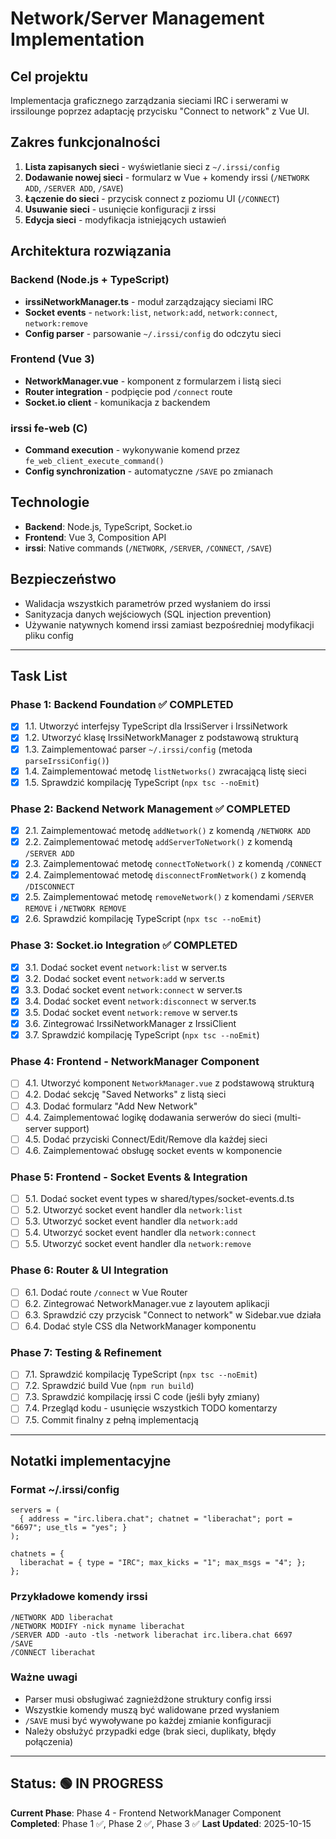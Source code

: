 # Network/Server Management Implementation

## Cel projektu
Implementacja graficznego zarządzania sieciami IRC i serwerami w irssilounge poprzez adaptację przycisku "Connect to network" z Vue UI.

## Zakres funkcjonalności
1. **Lista zapisanych sieci** - wyświetlanie sieci z `~/.irssi/config`
2. **Dodawanie nowej sieci** - formularz w Vue + komendy irssi (`/NETWORK ADD`, `/SERVER ADD`, `/SAVE`)
3. **Łączenie do sieci** - przycisk connect z poziomu UI (`/CONNECT`)
4. **Usuwanie sieci** - usunięcie konfiguracji z irssi
5. **Edycja sieci** - modyfikacja istniejących ustawień

## Architektura rozwiązania

### Backend (Node.js + TypeScript)
- **irssiNetworkManager.ts** - moduł zarządzający sieciami IRC
- **Socket events** - `network:list`, `network:add`, `network:connect`, `network:remove`
- **Config parser** - parsowanie `~/.irssi/config` do odczytu sieci

### Frontend (Vue 3)
- **NetworkManager.vue** - komponent z formularzem i listą sieci
- **Router integration** - podpięcie pod `/connect` route
- **Socket.io client** - komunikacja z backendem

### irssi fe-web (C)
- **Command execution** - wykonywanie komend przez `fe_web_client_execute_command()`
- **Config synchronization** - automatyczne `/SAVE` po zmianach

## Technologie
- **Backend**: Node.js, TypeScript, Socket.io
- **Frontend**: Vue 3, Composition API
- **irssi**: Native commands (`/NETWORK`, `/SERVER`, `/CONNECT`, `/SAVE`)

## Bezpieczeństwo
- Walidacja wszystkich parametrów przed wysłaniem do irssi
- Sanityzacja danych wejściowych (SQL injection prevention)
- Używanie natywnych komend irssi zamiast bezpośredniej modyfikacji pliku config

---

## Task List

### Phase 1: Backend Foundation ✅ COMPLETED
- [x] 1.1. Utworzyć interfejsy TypeScript dla IrssiServer i IrssiNetwork
- [x] 1.2. Utworzyć klasę IrssiNetworkManager z podstawową strukturą
- [x] 1.3. Zaimplementować parser `~/.irssi/config` (metoda `parseIrssiConfig()`)
- [x] 1.4. Zaimplementować metodę `listNetworks()` zwracającą listę sieci
- [x] 1.5. Sprawdzić kompilację TypeScript (`npx tsc --noEmit`)

### Phase 2: Backend Network Management ✅ COMPLETED
- [x] 2.1. Zaimplementować metodę `addNetwork()` z komendą `/NETWORK ADD`
- [x] 2.2. Zaimplementować metodę `addServerToNetwork()` z komendą `/SERVER ADD`
- [x] 2.3. Zaimplementować metodę `connectToNetwork()` z komendą `/CONNECT`
- [x] 2.4. Zaimplementować metodę `disconnectFromNetwork()` z komendą `/DISCONNECT`
- [x] 2.5. Zaimplementować metodę `removeNetwork()` z komendami `/SERVER REMOVE` i `/NETWORK REMOVE`
- [x] 2.6. Sprawdzić kompilację TypeScript (`npx tsc --noEmit`)

### Phase 3: Socket.io Integration ✅ COMPLETED
- [x] 3.1. Dodać socket event `network:list` w server.ts
- [x] 3.2. Dodać socket event `network:add` w server.ts
- [x] 3.3. Dodać socket event `network:connect` w server.ts
- [x] 3.4. Dodać socket event `network:disconnect` w server.ts
- [x] 3.5. Dodać socket event `network:remove` w server.ts
- [x] 3.6. Zintegrować IrssiNetworkManager z IrssiClient
- [x] 3.7. Sprawdzić kompilację TypeScript (`npx tsc --noEmit`)

### Phase 4: Frontend - NetworkManager Component
- [ ] 4.1. Utworzyć komponent `NetworkManager.vue` z podstawową strukturą
- [ ] 4.2. Dodać sekcję "Saved Networks" z listą sieci
- [ ] 4.3. Dodać formularz "Add New Network"
- [ ] 4.4. Zaimplementować logikę dodawania serwerów do sieci (multi-server support)
- [ ] 4.5. Dodać przyciski Connect/Edit/Remove dla każdej sieci
- [ ] 4.6. Zaimplementować obsługę socket events w komponencie

### Phase 5: Frontend - Socket Events & Integration
- [ ] 5.1. Dodać socket event types w shared/types/socket-events.d.ts
- [ ] 5.2. Utworzyć socket event handler dla `network:list`
- [ ] 5.3. Utworzyć socket event handler dla `network:add`
- [ ] 5.4. Utworzyć socket event handler dla `network:connect`
- [ ] 5.5. Utworzyć socket event handler dla `network:remove`

### Phase 6: Router & UI Integration
- [ ] 6.1. Dodać route `/connect` w Vue Router
- [ ] 6.2. Zintegrować NetworkManager.vue z layoutem aplikacji
- [ ] 6.3. Sprawdzić czy przycisk "Connect to network" w Sidebar.vue działa
- [ ] 6.4. Dodać style CSS dla NetworkManager komponentu

### Phase 7: Testing & Refinement
- [ ] 7.1. Sprawdzić kompilację TypeScript (`npx tsc --noEmit`)
- [ ] 7.2. Sprawdzić build Vue (`npm run build`)
- [ ] 7.3. Sprawdzić kompilację irssi C code (jeśli były zmiany)
- [ ] 7.4. Przegląd kodu - usunięcie wszystkich TODO komentarzy
- [ ] 7.5. Commit finalny z pełną implementacją

---

## Notatki implementacyjne

### Format ~/.irssi/config
```
servers = (
  { address = "irc.libera.chat"; chatnet = "liberachat"; port = "6697"; use_tls = "yes"; }
);

chatnets = {
  liberachat = { type = "IRC"; max_kicks = "1"; max_msgs = "4"; };
};
```

### Przykładowe komendy irssi
```
/NETWORK ADD liberachat
/NETWORK MODIFY -nick myname liberachat
/SERVER ADD -auto -tls -network liberachat irc.libera.chat 6697
/SAVE
/CONNECT liberachat
```

### Ważne uwagi
- Parser musi obsługiwać zagnieżdżone struktury config irssi
- Wszystkie komendy muszą być walidowane przed wysłaniem
- `/SAVE` musi być wywoływane po każdej zmianie konfiguracji
- Należy obsłużyć przypadki edge (brak sieci, duplikaty, błędy połączenia)

---

## Status: 🟢 IN PROGRESS
**Current Phase**: Phase 4 - Frontend NetworkManager Component
**Completed**: Phase 1 ✅, Phase 2 ✅, Phase 3 ✅
**Last Updated**: 2025-10-15
